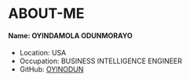 # ABOUT-ME
#### Name: OYINDAMOLA ODUNMORAYO
 - Location: USA
 - Occupation: BUSINESS INTELLIGENCE ENGINEER
 - GitHub: [OYINODUN]( https://github.com/oyinodun )
